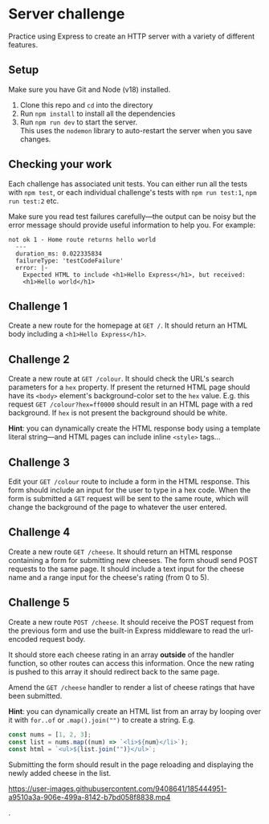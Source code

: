 # Server challenge

Practice using Express to create an HTTP server with a variety of different features.

## Setup

Make sure you have Git and Node (v18) installed.

1. Clone this repo and `cd` into the directory
1. Run `npm install` to install all the dependencies
1. Run `npm run dev` to start the server.  
   This uses the `nodemon` library to auto-restart the server when you save changes.

## Checking your work

Each challenge has associated unit tests. You can either run all the tests with `npm test`, or each individual challenge's tests with `npm run test:1`, `npm run test:2` etc.

Make sure you read test failures carefully—the output can be noisy but the error message should provide useful information to help you. For example:

```
not ok 1 - Home route returns hello world
  ---
  duration_ms: 0.022335834
  failureType: 'testCodeFailure'
  error: |-
    Expected HTML to include <h1>Hello Express</h1>, but received:
    <h1>Hello world</h1>
```

## Challenge 1

Create a new route for the homepage at `GET /`. It should return an HTML body including a `<h1>Hello Express</h1>`.

## Challenge 2

Create a new route at `GET /colour`. It should check the URL's search parameters for a `hex` property. If present the returned HTML page should have its `<body>` element's background-color set to the `hex` value. E.g. this request `GET /colour?hex=ff0000` should result in an HTML page with a red background. If `hex` is not present the background should be white.

**Hint**: you can dynamically create the HTML response body using a template literal string—and HTML pages can include inline `<style>` tags...

## Challenge 3

Edit your `GET /colour` route to include a form in the HTML response. This form should include an input for the user to type in a hex code. When the form is submitted a `GET` request will be sent to the same route, which will change the background of the page to whatever the user entered.

## Challenge 4

Create a new route `GET /cheese`. It should return an HTML response containing a form for submitting new cheeses. The form shoudl send POST requests to the same page. It should include a text input for the cheese name and a range input for the cheese's rating (from 0 to 5).

## Challenge 5

Create a new route `POST /cheese`. It should receive the POST request from the previous form and use the built-in Express middleware to read the url-encoded request body.

It should store each cheese rating in an array **outside** of the handler function, so other routes can access this information. Once the new rating is pushed to this array it should redirect back to the same page.

Amend the `GET /cheese` handler to render a list of cheese ratings that have been submitted.

**Hint**: you can dynamically create an HTML list from an array by looping over it with `for..of` or `.map().join("")` to create a string. E.g.

```js
const nums = [1, 2, 3];
const list = nums.map((num) => `<li>${num}</li>`);
const html = `<ul>${list.join("")}</ul>`;
```

Submitting the form should result in the page reloading and displaying the newly added cheese in the list.

https://user-images.githubusercontent.com/9408641/185444951-a9510a3a-906e-499a-8142-b7bd058f8838.mp4

.
